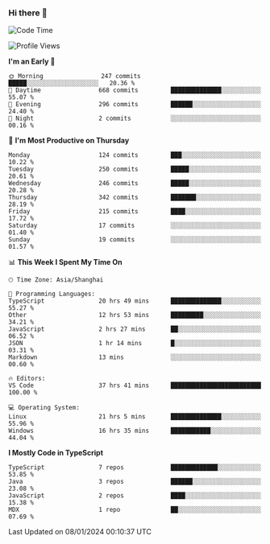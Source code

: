 ### Hi there 👋

<!--
**waynelwz/waynelwz** is a ✨ _special_ ✨ repository because its `README.md` (this file) appears on your GitHub profile.

Here are some ideas to get you started:

- 🔭 I’m currently working on ...
- 🌱 I’m currently learning ...
- 👯 I’m looking to collaborate on ...
- 🤔 I’m looking for help with ...
- 💬 Ask me about ...
- 📫 How to reach me: ...
- 😄 Pronouns: ...
- ⚡ Fun fact: ...
-->

<!--START_SECTION:waka-->
![Code Time](http://img.shields.io/badge/Code%20Time-2%2C305%20hrs%2038%20mins-blue)

![Profile Views](http://img.shields.io/badge/Profile%20Views-0-blue)

**I'm an Early 🐤** 

```text
🌞 Morning                247 commits         █████░░░░░░░░░░░░░░░░░░░░   20.36 % 
🌆 Daytime                668 commits         ██████████████░░░░░░░░░░░   55.07 % 
🌃 Evening                296 commits         ██████░░░░░░░░░░░░░░░░░░░   24.40 % 
🌙 Night                  2 commits           ░░░░░░░░░░░░░░░░░░░░░░░░░   00.16 % 
```
📅 **I'm Most Productive on Thursday** 

```text
Monday                   124 commits         ███░░░░░░░░░░░░░░░░░░░░░░   10.22 % 
Tuesday                  250 commits         █████░░░░░░░░░░░░░░░░░░░░   20.61 % 
Wednesday                246 commits         █████░░░░░░░░░░░░░░░░░░░░   20.28 % 
Thursday                 342 commits         ███████░░░░░░░░░░░░░░░░░░   28.19 % 
Friday                   215 commits         ████░░░░░░░░░░░░░░░░░░░░░   17.72 % 
Saturday                 17 commits          ░░░░░░░░░░░░░░░░░░░░░░░░░   01.40 % 
Sunday                   19 commits          ░░░░░░░░░░░░░░░░░░░░░░░░░   01.57 % 
```


📊 **This Week I Spent My Time On** 

```text
🕑︎ Time Zone: Asia/Shanghai

💬 Programming Languages: 
TypeScript               20 hrs 49 mins      ██████████████░░░░░░░░░░░   55.27 % 
Other                    12 hrs 53 mins      █████████░░░░░░░░░░░░░░░░   34.21 % 
JavaScript               2 hrs 27 mins       ██░░░░░░░░░░░░░░░░░░░░░░░   06.52 % 
JSON                     1 hr 14 mins        █░░░░░░░░░░░░░░░░░░░░░░░░   03.31 % 
Markdown                 13 mins             ░░░░░░░░░░░░░░░░░░░░░░░░░   00.60 % 

🔥 Editors: 
VS Code                  37 hrs 41 mins      █████████████████████████   100.00 % 

💻 Operating System: 
Linux                    21 hrs 5 mins       ██████████████░░░░░░░░░░░   55.96 % 
Windows                  16 hrs 35 mins      ███████████░░░░░░░░░░░░░░   44.04 % 
```

**I Mostly Code in TypeScript** 

```text
TypeScript               7 repos             █████████████░░░░░░░░░░░░   53.85 % 
Java                     3 repos             ██████░░░░░░░░░░░░░░░░░░░   23.08 % 
JavaScript               2 repos             ████░░░░░░░░░░░░░░░░░░░░░   15.38 % 
MDX                      1 repo              ██░░░░░░░░░░░░░░░░░░░░░░░   07.69 % 
```




 Last Updated on 08/01/2024 00:10:37 UTC
<!--END_SECTION:waka-->
